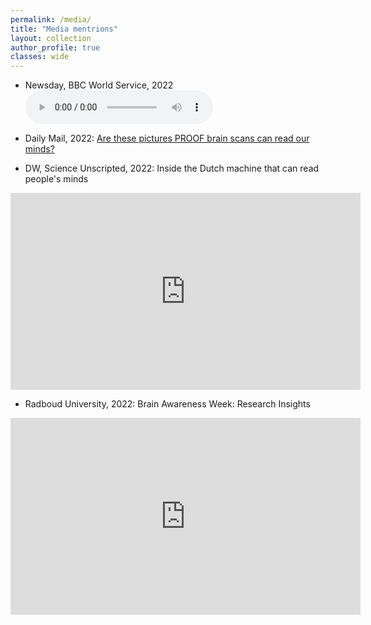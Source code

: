 ```yaml
---
permalink: /media/
title: "Media mentrions"
layout: collection
author_profile: true
classes: wide
---
```


* Newsday, BBC World Service, 2022
<audio src="/assets/bbc.mp3" controls preload></audio>

* Daily Mail, 2022: [Are these pictures PROOF brain scans can read our minds?](https://www.mailplus.co.uk/edition/health/good-health/214983/are-these-pictures-proof-brain-scans-can-read-our-minds)

* DW, Science Unscripted, 2022: Inside the Dutch machine that can read people's minds
<iframe width="560" height="315" src="https://www.youtube.com/embed/sL1CUWM1qaY" title="YouTube video player" frameborder="0" allow="accelerometer; autoplay; clipboard-write; encrypted-media; gyroscope; picture-in-picture" allowfullscreen></iframe>

* Radboud University, 2022: Brain Awareness Week: Research Insights
<iframe width="560" height="315" src="https://www.youtube.com/embed/9xfq_Kod7KQ" title="YouTube video player" frameborder="0" allow="accelerometer; autoplay; clipboard-write; encrypted-media; gyroscope; picture-in-picture" allowfullscreen></iframe>